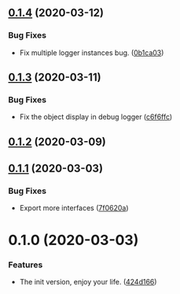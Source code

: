 <a name="0.1.4"></a>
## [0.1.4](https://github.com/sevenryze/logger/compare/0.1.3...0.1.4) (2020-03-12)


### Bug Fixes

* Fix multiple logger instances bug. ([0b1ca03](https://github.com/sevenryze/logger/commit/0b1ca03))

<a name="0.1.3"></a>
## [0.1.3](https://github.com/sevenryze/logger/compare/0.1.2...0.1.3) (2020-03-11)


### Bug Fixes

* Fix the object display in debug logger ([c6f6ffc](https://github.com/sevenryze/logger/commit/c6f6ffc))

<a name="0.1.2"></a>
## [0.1.2](https://github.com/sevenryze/logger/compare/0.1.1...0.1.2) (2020-03-09)

<a name="0.1.1"></a>
## [0.1.1](https://github.com/sevenryze/logger/compare/0.1.0...0.1.1) (2020-03-03)


### Bug Fixes

* Export more interfaces ([7f0620a](https://github.com/sevenryze/logger/commit/7f0620a))

<a name="0.1.0"></a>
# 0.1.0 (2020-03-03)


### Features

* The init version, enjoy your life. ([424d166](https://github.com/sevenryze/logger/commit/424d166))

